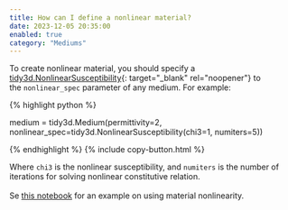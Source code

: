 ```yaml
---
title: How can I define a nonlinear material?
date: 2023-12-05 20:35:00
enabled: true
category: "Mediums"
---
```

To create nonlinear material, you should specify a [tidy3d.NonlinearSusceptibility](https://docs.flexcompute.com/projects/tidy3d/en/latest/api/_autosummary/tidy3d.NonlinearSusceptibility.html#tidy3d.NonlinearSusceptibility){: target="_blank" rel="noopener"}&nbsp;to the&nbsp;`nonlinear_spec`&nbsp;parameter of any medium. For example:

<div markdown class="code-snippet">{% highlight python %}

medium = tidy3d.Medium(permittivity=2, nonlinear_spec=tidy3d.NonlinearSusceptibility(chi3=1, numiters=5))

{% endhighlight %}
{% include copy-button.html %}</div>

<div><div>Where <code>chi3</code> is the nonlinear susceptibility, and <code>numiters</code> is the number of iterations for solving nonlinear constitutive relation.</div><div> </div><div>Se <a href="https://www.flexcompute.com/tidy3d/examples/notebooks/BistablePCCavity/">this notebook</a> for an example on using material nonlinearity.</div></div>

